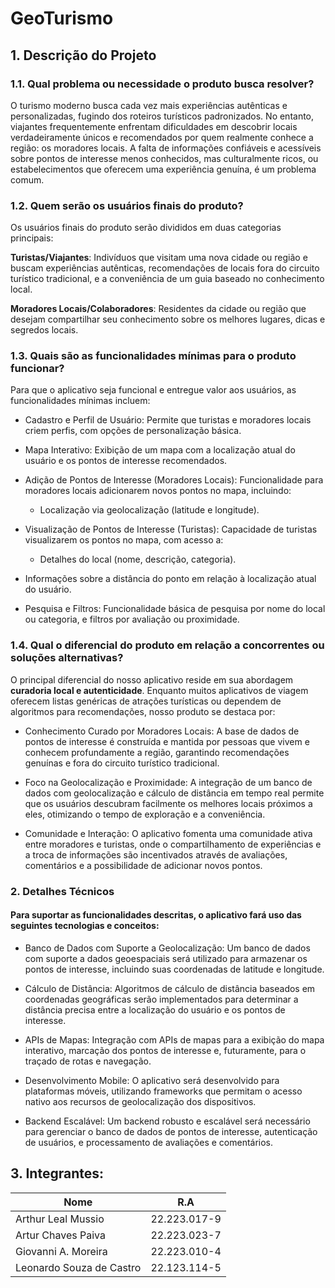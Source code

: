 # GeoTurismo

## 1. Descrição do Projeto

### 1.1. Qual problema ou necessidade o produto busca resolver?

O turismo moderno busca cada vez mais experiências autênticas e personalizadas, fugindo dos roteiros turísticos padronizados. No entanto, viajantes frequentemente enfrentam dificuldades em descobrir locais verdadeiramente únicos e recomendados por quem realmente conhece a região: os moradores locais. A falta de informações confiáveis e acessíveis sobre pontos de interesse menos conhecidos, mas culturalmente ricos, ou estabelecimentos que oferecem uma experiência genuína, é um problema comum.

### 1.2. Quem serão os usuários finais do produto?

Os usuários finais do produto serão divididos em duas categorias principais:

**Turistas/Viajantes**: Indivíduos que visitam uma nova cidade ou região e buscam experiências autênticas, recomendações de locais fora do circuito turístico tradicional, e a conveniência de um guia baseado no conhecimento local.

**Moradores Locais/Colaboradores**: Residentes da cidade ou região que desejam compartilhar seu conhecimento sobre os melhores lugares, dicas e segredos locais.

### 1.3. Quais são as funcionalidades mínimas para o produto funcionar?

Para que o aplicativo seja funcional e entregue valor aos usuários, as funcionalidades mínimas incluem:

  * Cadastro e Perfil de Usuário: Permite que turistas e moradores locais criem perfis, com opções de personalização básica.

  * Mapa Interativo: Exibição de um mapa com a localização atual do usuário e os pontos de interesse recomendados.

  * Adição de Pontos de Interesse (Moradores Locais): Funcionalidade para moradores locais adicionarem novos pontos no mapa, incluindo:

    * Localização via geolocalização (latitude e longitude).

  * Visualização de Pontos de Interesse (Turistas): Capacidade de turistas visualizarem os pontos no mapa, com acesso a:

    * Detalhes do local (nome, descrição, categoria).
    
  * Informações sobre a distância do ponto em relação à localização atual do usuário.

  * Pesquisa e Filtros: Funcionalidade básica de pesquisa por nome do local ou categoria, e filtros por avaliação ou proximidade.

### 1.4. Qual o diferencial do produto em relação a concorrentes ou soluções alternativas?

O principal diferencial do nosso aplicativo reside em sua abordagem **curadoria local e autenticidade**. Enquanto muitos aplicativos de viagem oferecem listas genéricas de atrações turísticas ou dependem de algoritmos para recomendações, nosso produto se destaca por:

  * Conhecimento Curado por Moradores Locais: A base de dados de pontos de interesse é construída e mantida por pessoas que vivem e conhecem profundamente a região, garantindo recomendações genuínas e fora do circuito turístico tradicional.

  * Foco na Geolocalização e Proximidade: A integração de um banco de dados com geolocalização e cálculo de distância em tempo real permite que os usuários descubram facilmente os melhores locais próximos a eles, otimizando o tempo de exploração e a conveniência.

  * Comunidade e Interação: O aplicativo fomenta uma comunidade ativa entre moradores e turistas, onde o compartilhamento de experiências e a troca de informações são incentivados através de avaliações, comentários e a possibilidade de adicionar novos pontos.

### 2. Detalhes Técnicos

#### Para suportar as funcionalidades descritas, o aplicativo fará uso das seguintes tecnologias e conceitos:

  * Banco de Dados com Suporte a Geolocalização: Um banco de dados com suporte a dados geoespaciais será utilizado para armazenar os pontos de interesse, incluindo suas coordenadas de latitude e longitude.

  * Cálculo de Distância: Algoritmos de cálculo de distância baseados em coordenadas geográficas serão implementados para determinar a distância precisa entre a localização do usuário e os pontos de interesse.

  * APIs de Mapas: Integração com APIs de mapas para a exibição do mapa interativo, marcação dos pontos de interesse e, futuramente, para o traçado de rotas e navegação.

  * Desenvolvimento Mobile: O aplicativo será desenvolvido para plataformas móveis, utilizando frameworks que permitam o acesso nativo aos recursos de geolocalização dos dispositivos.

  * Backend Escalável: Um backend robusto e escalável será necessário para gerenciar o banco de dados de pontos de interesse, autenticação de usuários, e processamento de avaliações e comentários.

## 3. Integrantes: 


| Nome  | R.A |
| ------------- | ------------- |
| Arthur Leal Mussio  | 22.223.017-9   |
| Artur Chaves Paiva  | 22.223.023-7   |
| Giovanni A. Moreira  | 22.223.010-4  |
| Leonardo Souza de Castro  | 22.123.114-5  |
